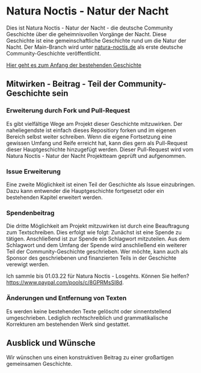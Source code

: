 # Natura Noctis - Natur der Nacht

Dies ist Natura Noctis - Natur der Nacht - die deutsche Community Geschichte über die geheimnisvollen Vorgänge der Nacht. 
Diese Geschichte ist eine gemeinschaftliche Geschichte rund um die Natur der Nacht. Der Main-Branch wird unter [natura-noctis.de](https://natura-noctis.de) als erste deutsche Community-Geschichte veröffentlicht.

[Hier geht es zum Anfang der bestehenden Geschichte](https://github.com/natura-noctis/natura-noctis-natur-der-nacht/Anfang.md)

## Mitwirken - Beitrag -  Teil der Community-Geschichte sein

### Erweiterung durch Fork und Pull-Request

Es gibt vielfältige Wege am Projekt dieser Geschichte mitzuwirken. Der naheliegendste ist einfach dieses Repositiory forken und im eigenen Bereich selbst weiter schreiben.
Wenn die eigene Fortsetzung eine gewissen Umfang und Reife erreicht hat, kann dies gern als Pull-Request dieser Hauptgeschichte hinzugefügt werden.
Dieser Pull-Request wird vom Natura Noctis - Natur der Nacht Projektteam geprüft und aufgenommen.

### Issue Erweiterung

Eine zweite Möglichkeit ist einen Teil der Geschichte als Issue einzubringen. Dazu kann entwender die Hauptgeschichte fortgesetzt oder ein bestehenden Kapitel erweitert werden. 

### Spendenbeitrag

Die dritte Möglichkeit am Projekt mitzuwirken ist durch eine Beauftragung zum Textschreiben. Dies erfolgt wie folgt: Zunächst ist eine Spende zu tätigen.
Anschließend ist zur Spende ein Schlagwort mitzuteilen. Aus dem Schlagwort und dem Umfang der Spende wird anschließend ein weiterer Teil der Community-Geschichte geschrieben.
Wer möchte, kann auch als Sponsor des geschriebenen und finanzierten Teils in der Geschichte verewigt werden.

Ich sammle bis 01.03.22 für Natura Noctis - Losgehts. Können Sie helfen? https://www.paypal.com/pools/c/8GPRMsSI8d.

### Änderungen und Entfernung von Texten

Es werden keine bestehenden Texte gelöscht oder sinnentstellend umgeschrieben. Lediglich rechtschreiblich und grammatikalische Korrekturen am bestehenden Werk sind gestattet.

## Ausblick und Wünsche

Wir wünschen uns einen konstruktiven Beitrag zu einer großartigen gemeinsamen Geschichte.
